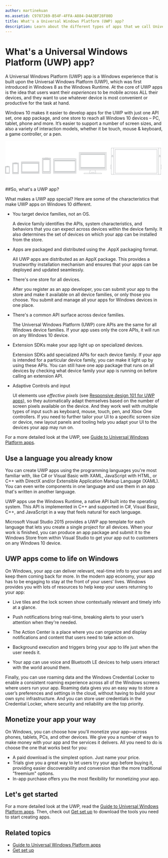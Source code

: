 ```yaml
---
author: martinekuan
ms.assetid: C9787269-B54F-4FFA-A884-D4A3BF28F80D
title: What's a Universal Windows Platform (UWP) app?
description: Learn about the different types of apps that we call Universal Windows apps--Windows Store apps, Windows Phone Store apps, and Windows Runtime apps.
---
```


# What's a Universal Windows Platform (UWP) app?

A Universal Windows Platform (UWP) app is a Windows experience that is built upon the Universal Windows Platform (UWP), which was first introduced in Windows 8 as the Windows Runtime. At the core of UWP apps is the idea that users want their *experiences* to be mobile across ALL their devices, and they want to use whatever device is most convenient or productive for the task at hand.

Windows 10 makes it easier to develop apps for the UWP with just one API set, one app package, and one store to reach all Windows 10 devices – PC, tablet, phone and more. It’s easier to support a number of screen sizes, and also a variety of interaction models, whether it be touch, mouse & keyboard, a game controller, or a pen.

![Windows-powered devices](images/1894834-hig-device-primer-01-500.png)

##So, what's a UWP app?


What makes a UWP app special? Here are some of the characteristics that make UWP apps on Windows 10 different.

-   You target device families, not an OS.

    A device family identifies the APIs, system characteristics, and behaviors that you can expect across devices within the device family. It also determines the set of devices on which your app can be installed from the store.

-   Apps are packaged and distributed using the .AppX packaging format.

    All UWP apps are distributed as an AppX package. This provides a trustworthy installation mechanism and ensures that your apps can be deployed and updated seamlessly.

-   There's one store for all devices.

    After you register as an app developer, you can submit your app to the store and make it available on all device families, or only those you choose. You submit and manage all your apps for Windows devices in one place.

-   There's a common API surface across device families.

    The Universal Windows Platform (UWP) core APIs are the same for all Windows device families. If your app uses only the core APIs, it will run on any Windows 10 device.

-   Extension SDKs make your app light up on specialized devices.

    Extension SDKs add specialized APIs for each device family. If your app is intended for a particular device family, you can make it light up by using these APIs. You can still have one app package that runs on all devices by checking what device family your app is running on before calling an extension API.

-   Adaptive Controls and input

    UI elements use *effective pixels* (see [Responsive design 101 for UWP apps](https://msdn.microsoft.com/library/windows/apps/Dn958435)), so they automatically adapt themselves based on the number of screen pixels available on the device. And they work well with multiple types of input such as keyboard, mouse, touch, pen, and Xbox One controllers. If you need to further tailor your UI to a specific screen size or device, new layout panels and tooling help you adapt your UI to the devices your app may run on.

For a more detailed look at the UWP, see [Guide to Universal Windows Platform apps](universal-application-platform-guide.md).

## Use a language you already know


You can create UWP apps using the programming languages you're most familiar with, like C# or Visual Basic with XAML, JavaScript with HTML, or C++ with DirectX and/or Extensible Application Markup Language (XAML). You can even write components in one language and use them in an app that's written in another language.

UWP apps use the Windows Runtime, a native API built into the operating system. This API is implemented in C++ and supported in C#, Visual Basic, C++, and JavaScript in a way that feels natural for each language.

Microsoft Visual Studio 2015 provides a UWP app template for each language that lets you create a single project for all devices. When your work is finished, you can produce an app package and submit it to the Windows Store from within Visual Studio to get your app out to customers on any Windows 10 device.

## UWP apps come to life on Windows


On Windows, your app can deliver relevant, real-time info to your users and keep them coming back for more. In the modern app economy, your app has to be engaging to stay at the front of your users’ lives. Windows provides you with lots of resources to help keep your users returning to your app:

-   Live tiles and the lock screen show contextually relevant and timely info at a glance.
-   Push notifications bring real-time, breaking alerts to your user’s attention when they're needed.

-   The Action Center is a place where you can organize and display notifications and content that users need to take action on.

-   Background execution and triggers bring your app to life just when the user needs it.

-   Your app can use voice and Bluetooth LE devices to help users interact with the world around them.

Finally, you can use roaming data and the Windows Credential Locker to enable a consistent roaming experience across all of the Windows screens where users run your app. Roaming data gives you an easy way to store a user’s preferences and settings in the cloud, without having to build your own sync infrastructure. And you can store user credentials in the Credential Locker, where security and reliability are the top priority.

##  Monetize your app your way


On Windows, you can choose how you'll monetize your app—across phones, tablets, PCs, and other devices. We give you a number of ways to make money with your app and the services it delivers. All you need to do is choose the one that works best for you:

-   A paid download is the simplest option. Just name your price.
-   Trials give you a great way to let users try your app before buying it, providing easier discoverability and conversion than the more traditional "freemium" options.
-   In-app purchase offers you the most flexibility for monetizing your app.

## Let's get started


For a more detailed look at the UWP, read the [Guide to Universal Windows Platform apps](universal-application-platform-guide.md). Then, check out [Get set up](get-set-up.md) to download the tools you need to start creating apps.

## Related topics


* [Guide to Universal Windows Platform apps](universal-application-platform-guide.md)
* [Get set up](get-set-up.md)


<!--HONumber=Jun16_HO3-->


